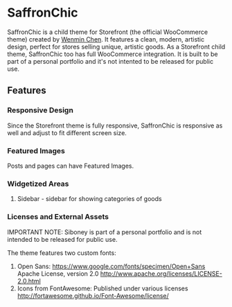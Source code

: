# SaffronChic
SaffronChic is a child theme for Storefront (the official WooCommerce theme) created by [Wenmin Chen](http://www.wenminchen.com). It features a clean, modern, artistic design, perfect for stores selling unique, artistic goods. As a Storefront child theme, SaffronChic too has full WooCommerce integration. It is built to be part of a personal portfolio and it's not intented to be released for public use.

## Features

### Responsive Design
Since the Storefront theme is fully responsive, SaffronChic is responsive as well and adjust to fit different screen size.

### Featured Images
Posts and pages can have Featured Images.

### Widgetized Areas
1. Sidebar - sidebar for showing categories of goods

### Licenses and External Assets
IMPORTANT NOTE: Siboney is part of a personal portfolio and is not intended to be released for public use. 

The theme features two custom fonts:
1. Open Sans: https://www.google.com/fonts/specimen/Open+Sans Apache License, version 2.0 http://www.apache.org/licenses/LICENSE-2.0.html
2. Icons from FontAwesome: Published under various licenses http://fortawesome.github.io/Font-Awesome/license/

